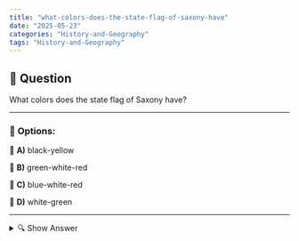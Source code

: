 ```yaml
---
title: "what-colors-does-the-state-flag-of-saxony-have"
date: "2025-05-23"
categories: "History-and-Geography"
tags: "History-and-Geography"
---
```


## 📌 **Question**

What colors does the state flag of Saxony have?



---

### 📝 **Options:**

🔘 **A)** black-yellow

🔘 **B)** green-white-red

🔘 **C)** blue-white-red

🔘 **D)** white-green

---

<details>
  <summary>🔍 Show Answer</summary>

  <p>
💡  <b>Correct Answer:</b>  d
  </p>
  <p>
    📖<b>Explanation:</b>
    
  </p>
</details>
